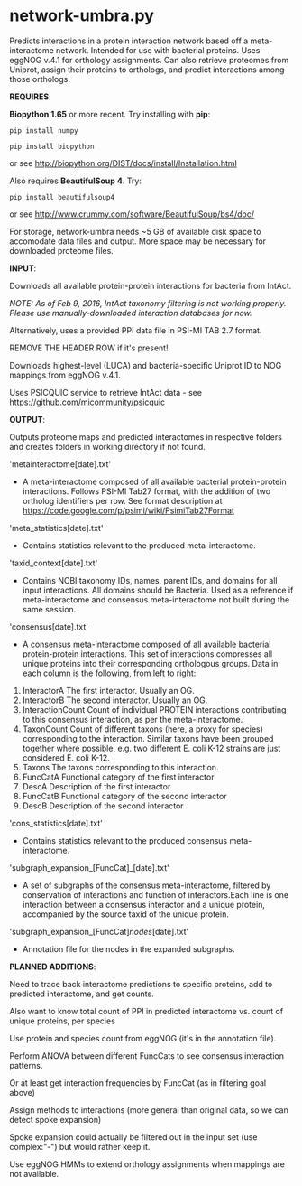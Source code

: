 # network-umbra.py

Predicts interactions in a protein interaction network based off a meta-interactome network.
Intended for use with bacterial proteins.
Uses eggNOG v.4.1 for orthology assignments.
Can also retrieve proteomes from Uniprot, assign their proteins to orthologs, and predict interactions among those orthologs.

**REQUIRES**: 

**Biopython 1.65** or more recent. Try installing with **pip**:

    pip install numpy

    pip install biopython

or see http://biopython.org/DIST/docs/install/Installation.html

Also requires **BeautifulSoup 4**. Try:

    pip install beautifulsoup4

or see http://www.crummy.com/software/BeautifulSoup/bs4/doc/

For storage, network-umbra needs ~5 GB of available disk space to accomodate data files and output. More space may be necessary for downloaded proteome files.

**INPUT**: 

Downloads all available protein-protein interactions for bacteria from IntAct.

*NOTE: As of Feb 9, 2016, IntAct taxonomy filtering is not working properly.  Please use manually-downloaded interaction databases for now.*

Alternatively, uses a provided PPI data file in PSI-MI TAB 2.7 format.

REMOVE THE HEADER ROW if it's present!
  
Downloads highest-level (LUCA) and bacteria-specific Uniprot ID to NOG mappings from eggNOG v.4.1.

Uses PSICQUIC service to retrieve IntAct data - see https://github.com/micommunity/psicquic

**OUTPUT**: 

Outputs proteome maps and predicted interactomes in respective folders and creates folders in working directory if not found.

'metainteractome[date].txt'
- A meta-interactome composed of all available bacterial protein-protein interactions.
   Follows PSI-MI Tab27 format, with the addition of two ortholog identifiers per row.
   See format description at https://code.google.com/p/psimi/wiki/PsimiTab27Format
   
'meta_statistics[date].txt'
- Contains statistics relevant to the produced meta-interactome.

'taxid_context[date].txt'
- Contains NCBI taxonomy IDs, names, parent IDs, and domains for all input interactions.
   All domains should be Bacteria.
   Used as a reference if meta-interactome and consensus meta-interactome not
   built during the same session.
   
'consensus[date].txt'
- A consensus meta-interactome composed of all available bacterial protein-protein interactions.
   This set of interactions compresses all unique proteins into their corresponding orthologous groups.
   Data in each column is the following, from left to right:
   
1. InteractorA  The first interactor. Usually an OG.
2. InteractorB  The second interactor. Usually an OG.
3. InteractionCount  Count of individual PROTEIN interactions contributing to this consensus interaction, as per the meta-interactome.
4. TaxonCount  Count of different taxons (here, a proxy for species) corresponding to the interaction.
   Similar taxons have been grouped together where possible, e.g. two different E. coli K-12 strains are just considered E. coli K-12.
5. Taxons  The taxons corresponding to this interaction.
6. FuncCatA  Functional category of the first interactor
7. DescA  Description of the first interactor
8. FuncCatB  Functional category of the second interactor
9. DescB  Description of the second interactor

'cons_statistics[date].txt'
- Contains statistics relevant to the produced consensus meta-interactome.
   
'subgraph_expansion_[FuncCat]_[date].txt'
- A set of subgraphs of the consensus meta-interactome, filtered by conservation of interactions and function of interactors.Each line is one interaction between a consensus interactor and a unique protein, accompanied by the source taxid of the unique protein.
   
'subgraph_expansion_[FuncCat]_nodes_[date].txt'
- Annotation file for the nodes in the expanded subgraphs.
   

**PLANNED ADDITIONS**:

Need to trace back interactome predictions to specific proteins, add to predicted interactome, and get counts.

Also want to know total count of PPI in predicted interactome vs. count of unique proteins, per species

Use protein and species count from eggNOG (it's in the annotation file).

Perform ANOVA between different FuncCats to see consensus interaction patterns.

Or at least get interaction frequencies by FuncCat (as in filtering goal above)
 
Assign methods to interactions (more general than original data, so we can detect spoke expansion)

Spoke expansion could actually be filtered out in the input set (use complex:"-") but would rather keep it.

Use eggNOG HMMs to extend orthology assignments when mappings are not available.
